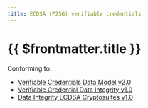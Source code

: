 ```yaml
---
title: ECDSA (P256) verifiable credentials
---
```


# {{ $frontmatter.title }}

Conforming to:
- [Verifiable Credentials Data Model v2.0](https://www.w3.org/TR/vc-data-model-2.0/)
- [Verifiable Credential Data Integrity v1.0](https://www.w3.org/TR/vc-data-integrity/)
- [Data Integrity ECDSA Cryptosuites v1.0](https://www.w3.org/TR/vc-di-ecdsa/)

<!--@include: @/es256_exec_log.md-->
